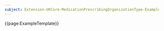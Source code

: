 ```yaml
---
subject: Extension-UKCore-MedicationPrescribingOrganizationType-Example
---
```

{{page:ExampleTemplate}}